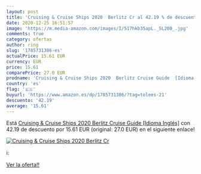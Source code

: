 ```yaml
---
layout: post
title: 'Cruising & Cruise Ships 2020  Berlitz Cr al 42.19 % de descuento'
date: 2020-12-25 16:51:57
image: 'https://m.media-amazon.com/images/I/517hkb35apL._SL200_.jpg'
comments: true
category: ofertas
author: ring
slug: '1785731386-es'
actualPrice: 15.61 EUR
currency: EUR
price: 15.61
comparePrice: 27.0 EUR
prodname: 'Cruising & Cruise Ships 2020  Berlitz Cruise Guide  [Idioma Inglés]'
country: 'es'
flag: '🇪🇸'
buyurl: 'https://www.amazon.es/dp/1785731386/?tag=tolees-21'
descuento: '42.19'
average: '15.61'
---
```


Está [Cruising & Cruise Ships 2020  Berlitz Cruise Guide  [Idioma Inglés]](https://www.amazon.es/dp/1785731386/?tag=tolees-21) con 42.19 de descuento por 15.61 EUR (original: 27.0 EUR) en el siguiente enlace!

[![Cruising & Cruise Ships 2020  Berlitz Cr](https://m.media-amazon.com/images/I/517hkb35apL._SL200_.jpg)](https://www.amazon.es/dp/1785731386/?tag=tolees-21)

ℹ️:


[Ver la oferta!!](https://www.amazon.es/dp/1785731386/?tag=tolees-21)
